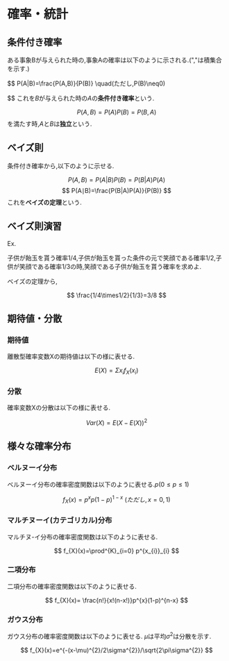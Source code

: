 # 確率・統計
## 条件付き確率
ある事象Bが与えられた時の,事象Aの確率は以下のように示される.(","は積集合を示す.)

$$
P(A|B)=\frac{P(A,B)}{P(B)}  \quad(ただし,P(B)\neq0)

$$
これを$B$が与えられた時の$A$の**条件付き確率**という.

$$
P(A,B)=P(A)P(B)=P(B,A)
$$
を満たす時,$A$と$B$は**独立**という.
## ベイズ則
条件付き確率から,以下のように示せる.

$$
P(A,B)=P(A|B)P(B)=P(B|A)P(A)
$$
$$
P(A∣B)=\frac{P(B|A)P(A)}{P(B)}
$$
これを**ベイズの定理**という.
## ベイズ則演習
Ex.

子供が飴玉を貰う確率$1/4$,子供が飴玉を貰った条件の元で笑顔である確率$1/2$,子供が笑顔である確率$1/3$の時,笑顔である子供が飴玉を貰う確率を求めよ.

ベイズの定理から,

$$
\frac{1/4\times1/2}{1/3}=3/8
$$

## 期待値・分散
### 期待値

離散型確率変数Xの期待値は以下の様に表せる.

$$
E(X)=\Sigma x_{i}f_{X}(x_{i})
$$

### 分散
確率変数Xの分散は以下の様に表せる.

$$
Var(X)=E{(X-E(X))}^{2}
$$

## 様々な確率分布
### ベルヌーイ分布
ベルヌーイ分布の確率密度関数は以下のように表せる.$p(0 \leq p \leq 1)$

$$
f_{X}(x)=p^{x}p(1-p)^{1-x}\ (ただし,x=0,1)
$$

### マルチヌーイ(カテゴリカル)分布
マルチヌ-イ分布の確率密度関数は以下のように表せる.

$$
f_{X}(x)=\prod^{K}_{i=0} p^{x_{i}}_{i}
$$

### 二項分布
二項分布の確率密度関数は以下のように表せる.

$$
f_{X}(x)= \frac{n!}{x!(n-x!)}p^{x}(1-p)^{n-x}
$$

### ガウス分布

ガウス分布の確率密度関数は以下のように表せる.
$\mu$は平均$\sigma^{2}$は分散を示す.

$$
f_{X}(x)=e^{-(x-\mu)^{2}/2\sigma^{2}}/\sqrt{2\pi\sigma^{2}} 
$$